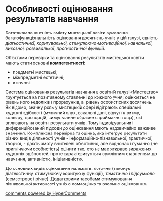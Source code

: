 <div id="hypercomments_widget" class="js-hypercomments-widget invisible"></div>

Особливості оцінювання результатів навчання
=============================================

<p>Багатокомпонентність змісту мистецької освіти зумовлює багатофункціональність оцінювання досягнень учнів у цій галузі, єдність <em>діагностичної, коригувальної, стимулюючо-мотиваційної, навчальної, виховної, розвивальної, прогностичної функцій.</em></p>
<p>Об&rsquo;єктами перевірки та оцінювання результатів мистецької освіти мають стати основні <strong>компетентності: </strong></p>
<ul>
<li>предметні мистецькі;</li>
<li>міжпредметні естетичні;</li>
<li>ключові.</li>
</ul>
<p>Система оцінювання результатів навчання в освітній галузі &laquo;Мистецтво&raquo; ґрунтується на позитивному ставленні до кожного учня; оцінюється не рівень його недоліків і прорахунків, а&nbsp; рівень особистісних досягнень.&nbsp; Як відомо, значну роль у мистецькій сфері відіграють спеціальні художні здібності (музичний слух, вокальні дані, відчуття ритму, кольору, пропорцій, симультанне образне сприймання тощо), які впливають на освітні результати учнів. Тому індивідуальний і диференційований підходи до оцінювання мають надзвичайно важливе значення. Комплексна перевірка та оцінка, яка інтегрує результати різних видів діяльності учнів - інформаційно-пізнавальної, практичної, творчої, - дають змогу вчителеві об&rsquo;єктивно, але водночас і гуманно (не пригнічуючи особистість) оцінити тих, хто не має яскраво виражених художніх здібностей, проте характеризується сумлінним ставленням до навчання, активністю, ініціативністю.</p>
<p>До основних видів оцінювання належать: <em>поточне</em> (виконує діагностичну, стимулюючу коригуючу функції), <em>тематичне</em> і <em>підсумкове</em> (семестрове і річне). Додатковими засобами стимулювання пізнавальної активності учнів є самооцінка та взаємне оцінювання.</p>

<div class="js-hypercomments-container">
<a href="http://hypercomments.com" class="hc-link" title="comments widget">comments powered by HyperComments</a>
</div>